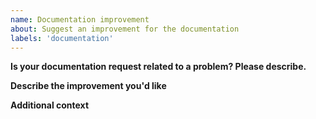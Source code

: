 ```yaml
---
name: Documentation improvement
about: Suggest an improvement for the documentation
labels: 'documentation'
---
```


**Is your documentation request related to a problem? Please describe.**
<!-- A clear and concise description of what the problem is. E.g. I'm always frustrated when [...] -->

**Describe the improvement you'd like**
<!-- A clear and concise description of what you want to happen. -->

**Additional context**
<!-- Add any other context or screenshots about the documentation request here. -->
